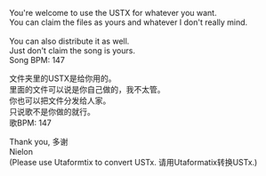 You're welcome to use the USTX for whatever you want.<br>
You can claim the files as yours and whatever I don't really mind.<br><br>
You can also distribute it as well.<br>
Just don't claim the song is yours.<br>
Song BPM: 147

文件夹里的USTX是给你用的。<br>
里面的文件可以说是你自己做的，我不太管。<br>
你也可以把文件分发给人家。<br>
只说歌不是你做的就行。<br>
歌BPM: 147

Thank you, 多谢<br>
Nielon<br>
(Please use Utaformtix to convert USTx. 请用Utaformatix转换USTx.)